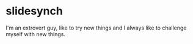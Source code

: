 # slidesynch 

I'm an extrovert guy, like to try new things and I always like to 
challenge myself with new things. 
